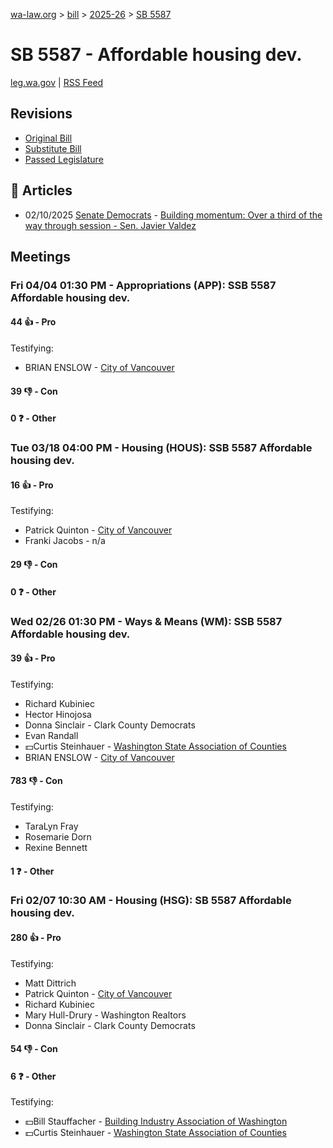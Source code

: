 [wa-law.org](/) > [bill](/bill/) > [2025-26](/bill/2025-26/) > [SB 5587](/bill/2025-26/sb/5587/)

# SB 5587 - Affordable housing dev.
[leg.wa.gov](https://app.leg.wa.gov/billsummary?BillNumber=5587&Year=2025&Initiative=false) | [RSS Feed](./rss.xml)

## Revisions
* [Original Bill](1/)
* [Substitute Bill](S/)
* [Passed Legislature](S.PL/)

## 📰 Articles
* 02/10/2025 [Senate Democrats](/org/senate_democrats/) - [Building momentum: Over a third of the way through session - Sen. Javier Valdez](https://senatedemocrats.wa.gov/valdez/2025/02/10/building-momentum-over-a-third-of-the-way-through-session/#:~:text=SB%205587)

## Meetings
### Fri 04/04 01:30 PM - Appropriations (APP): SSB 5587 Affordable housing dev.
#### 44 👍 - Pro
Testifying:
* BRIAN ENSLOW - [City of Vancouver](/org/city_of_vancouver/)

#### 39 👎 - Con

#### 0 ❓ - Other

### Tue 03/18 04:00 PM - Housing (HOUS): SSB 5587 Affordable housing dev.
#### 16 👍 - Pro
Testifying:
* Patrick Quinton - [City of Vancouver](/org/city_of_vancouver/)
* Franki Jacobs - n/a

#### 29 👎 - Con

#### 0 ❓ - Other

### Wed 02/26 01:30 PM - Ways & Means (WM): SSB 5587 Affordable housing dev.
#### 39 👍 - Pro
Testifying:
* Richard Kubiniec
* Hector Hinojosa
* Donna Sinclair - Clark County Democrats
* Evan Randall
* 💵Curtis Steinhauer - [Washington State Association of Counties](/org/washington_state_association_of_counties/)
* BRIAN ENSLOW - [City of Vancouver](/org/city_of_vancouver/)

#### 783 👎 - Con
Testifying:
* TaraLyn Fray
* Rosemarie Dorn
* Rexine Bennett

#### 1 ❓ - Other

### Fri 02/07 10:30 AM - Housing (HSG): SB 5587 Affordable housing dev.
#### 280 👍 - Pro
Testifying:
* Matt Dittrich
* Patrick Quinton - [City of Vancouver](/org/city_of_vancouver/)
* Richard Kubiniec
* Mary Hull-Drury - Washington Realtors
* Donna Sinclair - Clark County Democrats

#### 54 👎 - Con

#### 6 ❓ - Other
Testifying:
* 💵Bill Stauffacher - [Building Industry Association of Washington](/org/building_industry_association_of_washington/)
* 💵Curtis Steinhauer - [Washington State Association of Counties](/org/washington_state_association_of_counties/)
